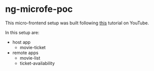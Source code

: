 # ng-microfe-poc

This micro-frontend setup was built following [this](https://www.youtube.com/watch?v=ZlJ__9bYHxs) tutorial on YouTube.

In this setup are:

- host app
  - movie-ticket
- remote apps
  - movie-list
  - ticket-availability
